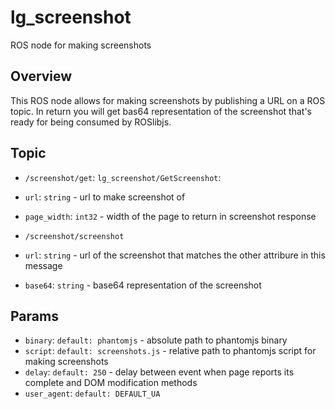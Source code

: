# lg\_screenshot

ROS node for making screenshots

## Overview

This ROS node allows for making screenshots by publishing a URL on a ROS
topic. In return you will get bas64 representation of the screenshot
that's ready for being consumed by ROSlibjs.

## Topic

- `/screenshot/get`: `lg_screenshot/GetScreenshot`:
 - `url`: `string` - url to make screenshot of
 - `page_width`: `int32` - width of the page to return in screenshot
   response

- `/screenshot/screenshot`
 - `url`: `string` - url of the screenshot that matches the other
   attribure in this message
 - `base64`: `string` - base64 representation of the screenshot

## Params

- `binary`: `default: phantomjs` - absolute path to phantomjs binary
- `script`: `default: screenshots.js` - relative path to phantomjs
  script for making screenshots
- `delay`: `default: 250` - delay between event when page reports its
  complete and DOM modification methods
- `user_agent`: `default: DEFAULT_UA`
